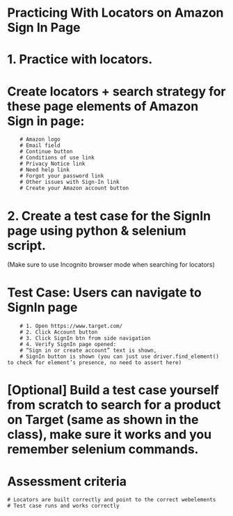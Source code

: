 # Practicing With Locators on Amazon Sign In Page 
# 1. Practice with locators. 
# Create locators + search strategy for these page elements of Amazon Sign in page:
        # Amazon logo
        # Email field
        # Continue button
        # Conditions of use link
        # Privacy Notice link
        # Need help link
        # Forgot your password link
        # Other issues with Sign-In link
        # Create your Amazon account button

# 2. Create a test case for the SignIn page using python & selenium script. 
(Make sure to use Incognito browser mode when searching for locators)

# Test Case: Users can navigate to SignIn page
        # 1. Open https://www.target.com/ 
        # 2. Click Account button
        # 3. Click SignIn btn from side navigation
        # 4. Verify SignIn page opened: 
        # “Sign in or create account” text is shown,
        # SignIn button is shown (you can just use driver.find_element() to check for element’s presence, no need to assert here)

# [Optional] Build a test case yourself from scratch to search for a product on Target (same as shown in the class), make sure it works and you remember selenium commands.
# Assessment сriteria
    # Locators are built correctly and point to the correct webelements
    # Test case runs and works correctly
